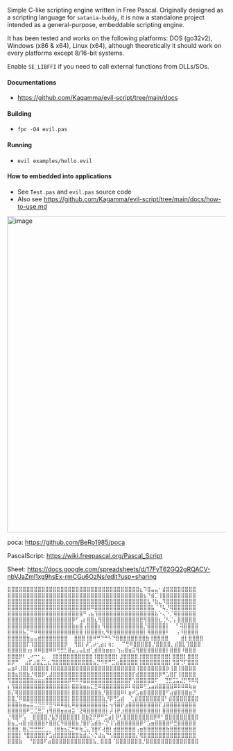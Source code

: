 Simple C-like scripting engine written in Free Pascal. Originally designed as a scripting language for `satania-buddy`, it is now a standalone project intended as a general-purpose, embeddable scripting engine.

It has been tested and works on the following platforms: DOS (go32v2), Windows (x86 & x64), Linux (x64), although theoretically it should work on every platforms except 8/16-bit systems.

Enable `SE_LIBFFI` if you need to call external functions from DLLs/SOs.

#### Documentations
- https://github.com/Kagamma/evil-script/tree/main/docs

#### Building
- `fpc -O4 evil.pas`

#### Running
- `evil examples/hello.evil`

#### How to embedded into applications
- See `Test.pas` and `evil.pas` source code
- Also see https://github.com/Kagamma/evil-script/tree/main/docs/how-to-use.md

<img width="590" height="729" alt="image" src="https://github.com/user-attachments/assets/376537c2-bffc-4105-9565-d4b25d4cd731" />

poca: https://github.com/BeRo1985/poca

PascalScript: https://wiki.freepascal.org/Pascal_Script

Sheet: https://docs.google.com/spreadsheets/d/17FyT62GQ2gRQACV-nbVJaZml1xg9hsEx-rmCGu6OzNs/edit?usp=sharing


```
⣿⣿⣿⣿⣿⣿⣿⣿⣿⣿⣿⣿⣿⣿⣿⣿⣿⣿⣿⣿⣿⣿⣿⣿⣿⣿⣿⣿⣿⣿⣿⣿⣿⣿⣿⣆⠹⣿⣤⣤⠂⣾⣿⣿⣿⣿⣿⣿⣿⣿
⣿⣿⣿⣿⣿⣿⣿⣿⣿⣿⣿⣿⣿⣿⣿⣿⣿⣿⣿⣿⣿⣿⣿⣿⣿⣿⣿⣿⣿⣿⣿⣿⣿⣿⣿⣿⣦⠙⣾⡉⢸⣿⣿⣿⣿⣿⣿⣿⣿⣿
⣿⣿⣿⣿⣿⣿⣿⣿⣿⣿⣿⣿⣿⣿⣿⣿⣿⣿⣿⣿⣿⣿⣿⣿⣿⣿⣿⣿⣿⣿⣿⣿⣿⣿⣿⣿⣿⣧⠘⣷⣄⠹⣿⣿⣿⣿⣿⣿⣿⣿
⣿⣿⣿⣿⣿⣿⣿⣿⣿⣿⣿⣿⣿⣿⣿⣿⣿⣿⣿⣿⣿⣿⠿⣿⣿⣿⣿⣿⣿⣿⣿⣿⣿⣿⣿⣿⣿⣿⣧⠈⠘⢧⡘⢿⣿⣿⣿⣿⣿⣿
⣿⣿⣿⣿⣿⣿⣿⣿⣿⣿⣿⣿⣿⣿⣿⣿⣿⣿⣿⣿⠛⢠⣦⢹⣿⣿⣿⣿⣿⣿⣿⣿⣿⣿⣿⣿⣿⣿⣿⣧⠑⢄⠑⡈⢿⣿⣿⣿⣿⣿
⣿⣿⣿⣿⣿⣿⣿⣿⣿⣿⣿⣿⣿⣿⣿⣿⣿⡿⠋⢠⡆⣿⣿⣆⢻⣿⣿⣿⣿⣿⣿⣿⣿⣿⣿⣟⢻⣿⣿⣿⣆⢈⠣⡈⡄⣿⣿⣿⣿⣿
⣿⣿⣿⣿⣿⣿⣿⣿⣿⣿⣿⣿⣿⣿⣿⣿⣿⣷⣶⣿⢠⣿⣿⣿⡆⢻⣿⣿⣿⣿⣿⣿⣿⣿⣿⣿⡘⣿⣿⣿⣿⣿⡇  ⠃⢽⣿⣿⣿⣿
⣿⣿⣿⣿⣧⡉⠛⠿⢿⣿⣿⣿⣿⣿⣿⣿⣿⣿⣿⣿⢸⣿⣿⣿⣿⣆⠻⣿⣿⣿⣿⣿⣿⣿⣿⣿⡇⢿⣿⣿⣿⣿⠇  ⢠⠸⣿⣿⣿⣿
⣿⣿⣿⣿⣿⣷⣤⣤⣾⣿⣿⣿⣿⣿⣿⣿  ⣿⣿⣿⢸⣿⠿⠛⠙⠛⠣⠙⣿⣿⣿⣿⣿⣿⣿⣿⣷⢸⣿⣿⣿⣿    ⣾⡇⣿⣿⣿⣿
⣿⣿⣿⣿⣿⡏⢹⣿⣿⣿⣿⣿⣿⣿⣿⡿  ⢻⣿⡇⡼⢁⡴⢂⣴⡆⢶⡂  ⠉⢛⠿⣿⣿⣿⣿⣿⡘⣿⣿⣿⣿⡀⣾⣿⣇⢹⣿⣿⣿
⣿⣿⣿⣿⣿⢰⡆⠿⠿⣿⣿⠿⠿⢛⣛⣃⣿⣤⣠⣤⣇⣾⢁⣾⣿⣷⣶⣶⡆⢱⣤⣿⣶⣭⢻⣿⣿⣿⣿⣿⣿⣿⡇⣿⣿⣿⠸⣿⣿⣿
⣿⣿⣿⡿⠇⢀⠴⠒⠂⣄  ⢸⣿⣿⣿⣿⣿⣿⣿⣿⣿⣿⢸⣿⣿⣿⣿⣿⡇⣸⣿⣿⣿⣿⢸⣿⣿⣿⣿⣿⣿⣿⡇⣿⣿⣿⡇⣿⣿⣿
⣿⡿⠛  ⣴⡏⣰⣿⣌⣁⣆⢹⣿⣿⣿⣿⣿⣿⣿⣿⣿⣿⣦⡙⠻⠿⠛⣉⣴⣿⣿⣿⣿⣿⢸⣿⣿⣿⣿⣿⣿⣿⡇⢻⣿⢙⠏⣿⣿⣿
⣤⣶⠇⣸⣿⡇⣿⣿⣿⣿⣿⢸⣿⣿⣿⣿⣿⣿⣿⣿⣿⣿⣿⣿⣿⣿⣿⣿⣿⣿⣿⣿⣿⣿⢸⣿⣿⣿⣿⣿⣿⣿⡷⢸⣿⢸⣿⣿⣿⣿
⣿⣿⣦⣿⣿⣷⡘⢿⣿⡿⢃⣼⣿⣿⣿⣿⣿⣿⣿⣿⣿⣿⣿⣿⣿⣿⣿⣿⣿⣿⣿⣿⣿⡏⣾⣿⣿⣿⣿⣿⡿⠛⣡⣿⡏⢸⣿⣿⣿⣿
⢻⣿⣿⣿⣿⣿⣿⣶⣶⣶⣿⣿⣿⣿⣿⣿⡿⠿⠿⠿⣿⣿⣿⣿⣿⣿⣿⣿⣿⣿⣿⣿⡟⢱⣿⣿⣿⣿⣿⠏  ⢙⣛⣩⣥⣜⡛⠻⠿⢿
⡆⢻⣿⣿⣿⣿⣿⣿⣿⣿⣿⣿⣿⣿⣿⣿⡇⣿⣿⣷⣶⣦⣍⣛⠿⣿⣿⣿⣿⣿⣿⡿⠇⢿⣿⠿⢛⣡⣴⣾⣿⣿⣿⣿⠿⠿⠿⠿⢷⣶
⣿⡌⢿⣿⣿⣿⣿⣿⣿⣿⣿⣿⣿⣿⣿⣿⡇⣿⣿⣿⣿⣿⣿⣿⣷⡘⣿⣿⣿⣿⠿⠇⣶⠞⣡⣶⣿⣿⣿⣿⣿⣿⠋⣴⣾⣿⣿⣿⣶⡙
⣿⣿⡈⠿⣿⣿⣿⣿⣿⣿⣿⣿⣿⣿⣿⣿⡇⣿⣿⣿⣿⣿⣿⣿⣿⣷⡘⡿⢛⣡⣾  ⢁⣾⣿⣿⣿⣿⣿⣿⣿⠃⣾⣿⣿⣿⣿⣿⣿⣿
⣿⣿⣿⣷⣶⣤⣭⣉⣙⣛⠛⣛⠻⠿⠿⣿⣇⠿⣿⣿⣿⣿⣿⣿⣿⣿⡅⢲⢻⣿⡟⣰⣿⣿⣿⣿⣿⣿⣿⣿⡏⣸⣿⣿⣿⣿⣿⣿⣿⣿
⣿⣿⣿⣿⣿⠟⣉⣉⣛⡉⢰⢻⣿⣿⣶⣶⣶⣭⠈⣝⢿⣿⣿⣿⣿⣿⡇⡼⢸⡟⣰⣿⣿⣿⣿⣿⣿⣿⣿⣿⡇⣿⣿⣿⣿⣿⣿⣿⣿⣿
⡘⢿⣿⠟⢡  ⣿⣿⣿⣿⡘⣧⡻⣿⣿⣿⣿⣿⡇⣿⣷⣝⡛⠟⠛⣉⣴⡇⡿⢃⣿⣿⣿⣿⣿⣿⣿⣿⡿⠿⠃⣿⣿⣿⣿⣿⣿⣿⣿⣿
⣿⣦⣈⢴⣿⢰⣿⣿⣿⣿⠗⣿⣿⣎⠻⣿⣿⣿⣷⡘⣿⡟⣡⣾⣷⠌⡙⢸⢡⣿⣿⣿⣿⣿⣿⡿⠋⣡⣶⣿⣿⣿⣿⠟⣛⣿⣿⣿⣿⣿
⣿⣿⣿⡀⣿⣌⣛⣛⣛⣋⣀⡀⢸⣿⣷⣦⣍⡛⠿⢷⣈⣄⢹⣿⠏⢼⣿⡇⣾⣿⣿⣿⣿⣿⢠⣶⣿⣿⣿⣿⣿⣿⣷⣿⣿⣿⣿⣿⣿⣿
⣿⣿⣿⡇⠘⣿⣿⣿⣿⣿⡟⣡⣾⣿⣿⣿⣿⣿⣿⣷⣾⣌⠢⡙⣼⣦⠙⢣⣿⣿⣿⣿⣿⣿⡌⢿⣿⣿⣿⣿⣿⣿⣿⣿⣿⣿⣿⣿⣿⣿
⣿⣿⣿⣷  ⠘⣿⣿⣿⠏⣴⣿⣿⣿⣿⣿⣿⣿⣿⣿⣿⣿⣧⡀⣿⣿⣿⠈⣿⣿⣿⣿⣿⣿⣿⡘⣿⣿⣿⣿⣿⣿⣿⣿⣿⣿⣿⣿⣿⣿
```


